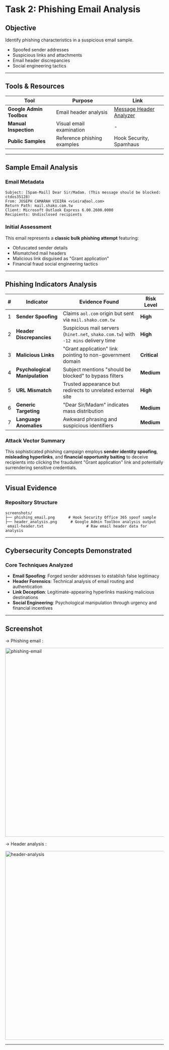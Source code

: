 # Task 2: Phishing Email Analysis

## Objective

Identify phishing characteristics in a suspicious email sample.
- Spoofed sender addresses
- Suspicious links and attachments
- Email header discrepancies
- Social engineering tactics

---

## Tools & Resources

| Tool | Purpose | Link |
|------|---------|------|
| **Google Admin Toolbox** | Email header analysis | [Message Header Analyzer](https://toolbox.googleapps.com/apps/messageheader) |
| **Manual Inspection** | Visual email examination | - |
| **Public Samples** | Reference phishing examples | Hook Security, Spamhaus |

---

## Sample Email Analysis

### **Email Metadata**
```
Subject: [Spam-Mail] Dear Sir/Madam. (This message should be blocked: ctdos35128)
From: JOSEPH CAMARAH VIEIRA <vieira@aol.com>
Return Path: mail.shako.com.tw
Client: Microsoft Outlook Express 6.00.2600.0000
Recipients: Undisclosed recipients
```

### **Initial Assessment**
This email represents a **classic bulk phishing attempt** featuring:
- Obfuscated sender details
- Mismatched mail headers
- Malicious link disguised as "Grant application"
- Financial fraud social engineering tactics

---

## Phishing Indicators Analysis

| # | **Indicator** | **Evidence Found** | **Risk Level** |
|---|---------------|-------------------|----------------|
| 1 | **Sender Spoofing** | Claims `aol.com` origin but sent via `mail.shako.com.tw` | **High** |
| 2 | **Header Discrepancies** | Suspicious mail servers (`hinet.net`, `shako.com.tw`) with `-12 mins` delivery time | **High** |
| 3 | **Malicious Links** | "Grant application" link pointing to non-government domain | **Critical** |
| 4 | **Psychological Manipulation** | Subject mentions "should be blocked" to bypass filters | **Medium** |
| 5 | **URL Mismatch** | Trusted appearance but redirects to unrelated external site | **High** |
| 6 | **Generic Targeting** | "Dear Sir/Madam" indicates mass distribution | **Medium** |
| 7 | **Language Anomalies** | Awkward phrasing and suspicious identifiers | **Medium** |

### **Attack Vector Summary**
This sophisticated phishing campaign employs **sender identity spoofing**, **misleading hyperlinks**, and **financial opportunity baiting** to deceive recipients into clicking the fraudulent "Grant application" link and potentially surrendering sensitive credentials.

---

## Visual Evidence

### **Repository Structure**
```
screenshots/
├── phishing_email.png      # Hook Security Office 365 spoof sample
├── header_analysis.png      # Google Admin Toolbox analysis output
 email-header.txt                   # Raw email header data for analysis
```

---

## Cybersecurity Concepts Demonstrated

### **Core Techniques Analyzed**
- **Email Spoofing**: Forged sender addresses to establish false legitimacy
- **Header Forensics**: Technical analysis of email routing and authentication
- **Link Deception**: Legitimate-appearing hyperlinks masking malicious destinations  
- **Social Engineering**: Psychological manipulation through urgency and financial incentives

---

## Screenshot
-> Phishing email : 

<img width="700" height="600" alt="phishing-email" src="https://github.com/user-attachments/assets/958837b6-14b3-495f-97a4-8ccb7c2b3c84" />

-> Header analysis :

<img width="700" height="600" alt="header-analysis" src="https://github.com/user-attachments/assets/578bbeec-2291-40f6-aba0-21d6de4aac24" />

---
